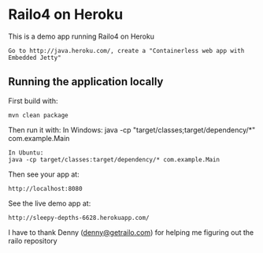 # Railo4 on Heroku

This is a demo app running Railo4 on Heroku

	Go to http://java.heroku.com/, create a "Containerless web app with Embedded Jetty"

## Running the application locally

First build with:

    mvn clean package

Then run it with:
	In Windows:
    java -cp "target/classes;target/dependency/*" com.example.Main
    
    In Ubuntu:
    java -cp target/classes:target/dependency/* com.example.Main
	
Then see your app at:

    http://localhost:8080
	
    
See the live demo app at:
	
	http://sleepy-depths-6628.herokuapp.com/
	
I have to thank Denny (denny@getrailo.com) for helping me figuring out the railo repository	

